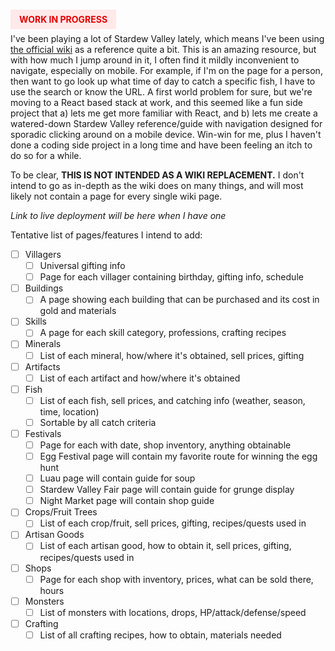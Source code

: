<strong style="color:#e50000;text-transform:uppercase;background-color:#ffe9e9;padding:0.5em 1em">Work in Progress</strong>

I've been playing a lot of Stardew Valley lately, which means I've been using [the official wiki](https://stardewvalleywiki.com/Stardew_Valley_Wiki) as a reference quite a bit. This is an amazing resource, but with how much I jump around in it, I often find it mildly inconvenient to navigate, especially on mobile. For example, if I'm on the page for a person, then want to go look up what time of day to catch a specific fish, I have to use the search or know the URL. A first world problem for sure, but we're moving to a React based stack at work, and this seemed like a fun side project that a) lets me get more familiar with React, and b) lets me create a watered-down Stardew Valley reference/guide with navigation designed for sporadic clicking around on a mobile device. Win-win for me, plus I haven't done a coding side project in a long time and have been feeling an itch to do so for a while.

To be clear, **THIS IS NOT INTENDED AS A WIKI REPLACEMENT.** I don't intend to go as in-depth as the wiki does on many things, and will most likely not contain a page for every single wiki page.

_Link to live deployment will be here when I have one_

Tentative list of pages/features I intend to add:
- [ ] Villagers
  - [ ] Universal gifting info
  - [ ] Page for each villager containing birthday, gifting info, schedule
- [ ] Buildings
  - [ ] A page showing each building that can be purchased and its cost in gold and materials
- [ ] Skills
  - [ ] A page for each skill category, professions, crafting recipes
- [ ] Minerals
  - [ ] List of each mineral, how/where it's obtained, sell prices, gifting
- [ ] Artifacts
  - [ ] List of each artifact and how/where it's obtained
- [ ] Fish
  - [ ] List of each fish, sell prices, and catching info (weather, season, time, location)
  - [ ] Sortable by all catch criteria
- [ ] Festivals
  - [ ] Page for each with date, shop inventory, anything obtainable
  - [ ] Egg Festival page will contain my favorite route for winning the egg hunt
  - [ ] Luau page will contain guide for soup
  - [ ] Stardew Valley Fair page will contain guide for grunge display
  - [ ] Night Market page will contain shop guide
- [ ] Crops/Fruit Trees
  - [ ] List of each crop/fruit, sell prices, gifting, recipes/quests used in
- [ ] Artisan Goods
  - [ ] List of each artisan good, how to obtain it, sell prices, gifting, recipes/quests used in
- [ ] Shops
  - [ ] Page for each shop with inventory, prices, what can be sold there, hours
- [ ] Monsters
  - [ ] List of monsters with locations, drops, HP/attack/defense/speed
- [ ] Crafting
  - [ ] List of all crafting recipes, how to obtain, materials needed
